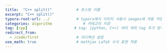 ```yaml
---
title:  "C++ split()"           # 포스팅 이름
excerpt: "C++ split()"
typora-root-url: ../            # typora에서 이미지 사용시 images에 자동 저장
categories: algorithm              # 카테고리 지정
tag: [cpp]                     # tag: [python, C++] 여러 개의 tag 추가 방식
redirect_from:                  
  - /code/first                 # 리디렉션 설정
use_math: true                  # mathjax LaTeX 수식 표현 적용
---
```



